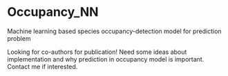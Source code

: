 # Occupancy_NN
Machine learning based species occupancy-detection model for prediction problem

Looking for co-authors for publication! Need some ideas about implementation and why prediction in occupancy model is important. Contact me if interested.
